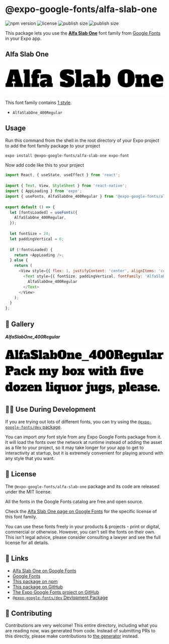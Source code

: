 # @expo-google-fonts/alfa-slab-one

![npm version](https://flat.badgen.net/npm/v/@expo-google-fonts/alfa-slab-one)
![license](https://flat.badgen.net/github/license/expo/google-fonts)
![publish size](https://flat.badgen.net/packagephobia/install/@expo-google-fonts/alfa-slab-one)
![publish size](https://flat.badgen.net/packagephobia/publish/@expo-google-fonts/alfa-slab-one)

This package lets you use the [**Alfa Slab One**](https://fonts.google.com/specimen/Alfa+Slab+One) font family from [Google Fonts](https://fonts.google.com/) in your Expo app.

## Alfa Slab One

![Alfa Slab One](./font-family.png)

This font family contains [1 style](#-gallery).

- `AlfaSlabOne_400Regular`

## Usage

Run this command from the shell in the root directory of your Expo project to add the font family package to your project
```sh
expo install @expo-google-fonts/alfa-slab-one expo-font
```

Now add code like this to your project
```js
import React, { useState, useEffect } from 'react';

import { Text, View, StyleSheet } from 'react-native';
import { AppLoading } from 'expo';
import { useFonts, AlfaSlabOne_400Regular } from '@expo-google-fonts/alfa-slab-one';

export default () => {
  let [fontsLoaded] = useFonts({
    AlfaSlabOne_400Regular,
  });

  let fontSize = 24;
  let paddingVertical = 6;

  if (!fontsLoaded) {
    return <AppLoading />;
  } else {
    return (
      <View style={{ flex: 1, justifyContent: 'center', alignItems: 'center' }}>
        <Text style={{ fontSize, paddingVertical, fontFamily: 'AlfaSlabOne_400Regular' }}>
          AlfaSlabOne_400Regular
        </Text>
      </View>
    );
  }
};

```

## 🔡 Gallery

##### AlfaSlabOne_400Regular
![AlfaSlabOne_400Regular](./AlfaSlabOne_400Regular.ttf.png)


## 👩‍💻 Use During Development

If you are trying out lots of different fonts, you can try using the [`@expo-google-fonts/dev` package](https://github.com/expo/google-fonts/tree/master/font-packages/dev#readme).

You can import *any* font style from any Expo Google Fonts package from it. It will load the fonts
over the network at runtime instead of adding the asset as a file to your project, so it may take longer
for your app to get to interactivity at startup, but it is extremely convenient
for playing around with any style that you want.

## 📖 License

The `@expo-google-fonts/alfa-slab-one` package and its code are released under the MIT license.

All the fonts in the Google Fonts catalog are free and open source.

Check the [Alfa Slab One page on Google Fonts](https://fonts.google.com/specimen/Alfa+Slab+One) for the specific license of this font family.

You can use these fonts freely in your products & projects - print or digital, commercial or otherwise. However, you can't sell the fonts on their own. This isn't legal advice, please consider consulting a lawyer and see the full license for all details.

## 🔗 Links

- [Alfa Slab One on Google Fonts](https://fonts.google.com/specimen/Alfa+Slab+One)
- [Google Fonts](https://fonts.google.com/)
- [This package on npm](https://www.npmjs.com/package/@expo-google-fonts/alfa-slab-one)
- [This package on GitHub](https://github.com/expo/google-fonts/tree/master/font-packages/alfa-slab-one)
- [The Expo Google Fonts project on GitHub](https://github.com/expo/google-fonts)
- [`@expo-google-fonts/dev` Devlopment Package](https://github.com/expo/google-fonts/tree/master/font-packages/dev)

## 🤝 Contributing

Contributions are very welcome! This entire directory, including what you are reading now, was generated from code. Instead of submitting PRs to this directly, please make contributions to [the generator](https://github.com/expo/google-fonts/tree/master/packages/generator) instead.

